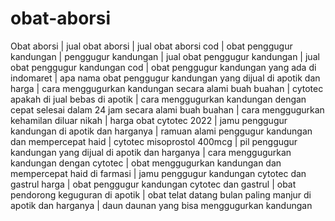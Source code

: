 # obat-aborsi
Obat aborsi | jual obat aborsi | jual obat aborsi cod | obat penggugur kandungan | penggugur kandungan | jual obat penggugur kandungan | jual obat penggugur kandungan cod | obat penggugur kandungan yang ada di indomaret | apa nama obat penggugur kandungan yang dijual di apotik dan harga | cara menggugurkan kandungan secara alami buah buahan | cytotec apakah di jual bebas di apotik | cara menggugurkan kandungan dengan cepat selesai dalam 24 jam secara alami buah buahan | cara menggugurkan kehamilan diluar nikah | harga obat cytotec 2022 | jamu penggugur kandungan di apotik dan harganya | ramuan alami penggugur kandungan dan mempercepat haid | cytotec misoprostol 400mcg | pil penggugur kandungan yang dijual di apotik dan harganya | cara menggugurkan kandungan dengan cytotec | obat menggugurkan kandungan dan mempercepat haid di farmasi | jamu penggugur kandungan cytotec dan gastrul harga | obat penggugur kandungan cytotec dan gastrul | obat pendorong keguguran di apotik | obat telat datang bulan paling manjur di apotik dan harganya | daun daunan yang bisa menggugurkan kandungan
